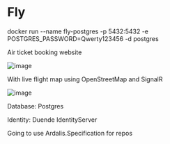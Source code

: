 # Fly

docker run --name fly-postgres -p 5432:5432  -e POSTGRES_PASSWORD=Qwerty123456 -d postgres

Air ticket booking website

![image](https://user-images.githubusercontent.com/56976694/212049987-a6beb600-d9ff-4e37-a90d-3612749dbf6b.png)

With live flight map using OpenStreetMap and SignalR

![image](https://user-images.githubusercontent.com/56976694/212049826-9b7e24cd-b94c-48ef-abff-a3503bf609e4.png)

Database: Postgres

Identity: Duende IdentityServer

Going to use Ardalis.Specification for repos
